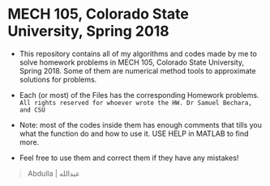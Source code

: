 # MECH 105, Colorado State University, Spring 2018


* This repository contains all of my algorithms and codes made by me to solve homework problems in MECH 105, Colorado State University, Spring 2018. Some of them are numerical method tools to approximate solutions for problems.

* Each (or most) of the Files has the corresponding Homework problems.
`All rights reserved for whoever wrote the HW. Dr Samuel Bechara, and CSU`

* Note: most of the codes inside them has enough comments that tills you what the function do and how to use it. USE HELP in MATLAB to find more.

* Feel free to use them and correct them if they have any mistakes!

> Abdulla | عبدالله